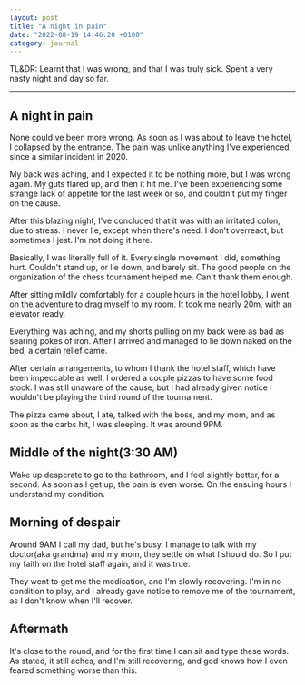 ```yaml
---
layout: post
title: "A night in pain"
date: "2022-08-19 14:46:20 +0100"
category: journal
---
```


TL&DR: Learnt that I was wrong, and that I was truly sick. Spent a very nasty
night and day so far.

---

## A night in pain

None could've been more wrong. As soon as I was about to leave the hotel, I
collapsed by the entrance. The pain was unlike anything I've experienced since
a similar incident in 2020.

My back was aching, and I expected it to be nothing more, but I was wrong
again. My guts flared up, and then it hit me. I've been experiencing some
strange lack of appetite for the last week or so, and couldn't put my
finger on the cause.

After this blazing night, I've concluded that it was with an irritated colon, 
due to stress. I never lie, except when there's need. I don't overreact, but
sometimes I jest. I'm not doing it here.

Basically, I was literally full of it. Every single movement I did, something
hurt. Couldn't stand up, or lie down, and barely sit. The good people on the
organization of the chess tournament helped me. Can't thank them enough.

After sitting mildly comfortably for a couple hours in the hotel lobby, I went
on the adventure to drag myself to my room. It took me nearly 20m, with an
elevator ready.

Everything was aching, and my shorts pulling on my back were as bad as searing
pokes of iron. After I arrived and managed to lie down naked on the bed, a
certain relief came.

After certain arrangements, to whom I thank the hotel staff, which have been
impeccable as well, I ordered a couple pizzas to have some food stock. I was
still unaware of the cause, but I had already given notice I wouldn't be
playing the third round of the tournament.

The pizza came about, I ate, talked with the boss, and my mom, and as soon as
the carbs hit, I was sleeping. It was around 9PM.

## Middle of the night(3:30 AM)

Wake up desperate to go to the bathroom, and I feel slightly better, for a
second. As soon as I get up, the pain is even worse. On the ensuing hours I
understand my condition.

## Morning of despair

Around 9AM I call my dad, but he's busy. I manage to talk with my doctor(aka
grandma) and my mom, they settle on what I should do. So I put my faith on the
hotel staff again, and it was true.

They went to get me the medication, and I'm slowly recovering. I'm in no
condition to play, and I already gave notice to remove me of the tournament,
as I don't know when I'll recover.

## Aftermath

It's close to the round, and for the first time I can sit and type these
words. As stated, it still aches, and I'm still recovering, and god knows how
I even feared something worse than this.
